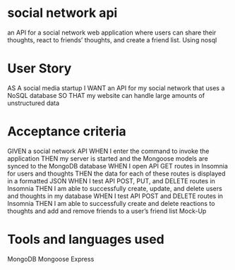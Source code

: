 
#  social network api

 an API for a social network web application where users can share their thoughts, react to friends’ thoughts, and create a friend list. Using nosql

# User Story
AS A social media startup
I WANT an API for my social network that uses a NoSQL database
SO THAT my website can handle large amounts of unstructured data

# Acceptance criteria
GIVEN a social network API
WHEN I enter the command to invoke the application
THEN my server is started and the Mongoose models are synced to the MongoDB database
WHEN I open API GET routes in Insomnia for users and thoughts
THEN the data for each of these routes is displayed in a formatted JSON
WHEN I test API POST, PUT, and DELETE routes in Insomnia
THEN I am able to successfully create, update, and delete users and thoughts in my database
WHEN I test API POST and DELETE routes in Insomnia
THEN I am able to successfully create and delete reactions to thoughts and add and remove friends to a user’s friend list
Mock-Up
# Tools and languages used
MongoDB
Mongoose
Express